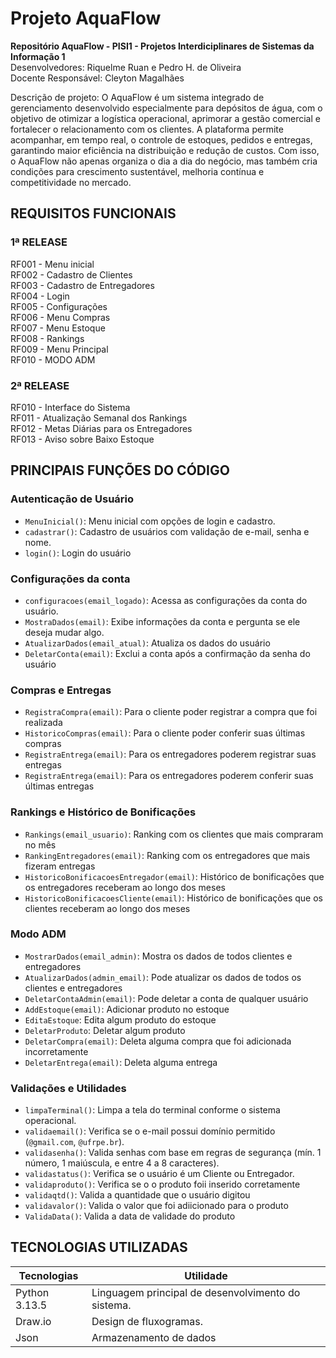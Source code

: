 # Projeto AquaFlow

**Repositório AquaFlow - PISI1 - Projetos Interdiciplinares de Sistemas da Informação 1**                                                             
Desenvolvedores: Riquelme Ruan e Pedro H. de Oliveira                                                           
Docente Responsável: Cleyton Magalhães                                                        

Descrição de projeto: 
O AquaFlow é um sistema integrado de gerenciamento desenvolvido especialmente para depósitos de água, com o objetivo de otimizar a logística operacional, aprimorar a gestão comercial e fortalecer o relacionamento com os clientes. A plataforma permite acompanhar, em tempo real, o controle de estoques, pedidos e entregas, garantindo maior eficiência na distribuição e redução de custos. Com isso, o AquaFlow não apenas organiza o dia a dia do negócio, mas também cria condições para crescimento sustentável, melhoria contínua e competitividade no mercado.

## REQUISITOS FUNCIONAIS
 
###  1ª RELEASE                                                                
RF001 - Menu inicial                                                                                                                  
RF002 -  Cadastro de Clientes                                                                                                                   
RF003 - Cadastro de Entregadores                                                                                                                       
RF004 - Login                                                                                
RF005 - Configurações                                                                                                                 
RF006 - Menu Compras                                                                       
RF007 - Menu Estoque                                                                                        
RF008 - Rankings                                                                                                                            
RF009 - Menu Principal   
RF010 - MODO ADM

###  2ª RELEASE
RF010 - Interface do Sistema                                                               
RF011 - Atualização Semanal dos Rankings                                                                                         
RF012 - Metas Diárias para os Entregadores                                                                            
RF013 - Aviso sobre Baixo Estoque                                                

## PRINCIPAIS FUNÇÕES DO CÓDIGO

### Autenticação de Usuário

- `MenuInicial()`: Menu inicial com opções de login e cadastro.
- `cadastrar()`: Cadastro de usuários com validação de e-mail, senha e nome.
- `login()`: Login do usuário

### Configurações da conta

- `configuracoes(email_logado)`: Acessa as configurações da conta do usuário.
- `MostraDados(email)`: Exibe informações da conta e pergunta se ele deseja mudar algo.
- `AtualizarDados(email_atual)`: Atualiza os dados do usuário
- `DeletarConta(email)`: Exclui a conta após a confirmação da senha do usuário

### Compras e Entregas
- `RegistraCompra(email)`: Para o cliente poder registrar a compra que foi realizada
- `HistoricoCompras(email)`: Para o cliente poder conferir suas últimas compras
- `RegistraEntrega(email)`: Para os entregadores poderem registrar suas entregas
- `RegistraEntrega(email)`: Para os entregadores poderem conferir suas últimas entregas

### Rankings e Histórico de Bonificações

- `Rankings(email_usuario)`: Ranking com os clientes que mais compraram no mês
- `RankingEntregadores(email)`: Ranking com os entregadores que mais fizeram entregas
- `HistoricoBonificacoesEntregador(email)`: Histórico de bonificações que os entregadores receberam ao longo dos meses
- `HistoricoBonificacoesCliente(email)`: Histórico de bonificações que os clientes receberam ao longo dos meses

 ### Modo ADM

 - `MostrarDados(email_admin)`: Mostra os dados de todos clientes e entregadores
 - `AtualizarDados(admin_email)`: Pode atualizar os dados de todos os clientes e entregadores
 - `DeletarContaAdmin(email)`: Pode deletar a conta de qualquer usuário
 - `AddEstoque(email)`: Adicionar produto no estoque
 - `EditaEstoque`: Edita algum produto do estoque
 - `DeletarProduto`: Deletar algum produto
 - `DeletarCompra(email)`: Deleta alguma compra que foi adicionada incorretamente
 - `DeletarEntrega(email)`: Deleta alguma entrega

### Validações e Utilidades

- `limpaTerminal()`: Limpa a tela do terminal conforme o sistema operacional.
- `validaemail()`: Verifica se o e-mail possui domínio permitido (`@gmail.com`, `@ufrpe.br`).
- `validasenha()`: Valida senhas com base em regras de segurança (mín. 1 número, 1 maiúscula, e entre 4 a 8 caracteres).
- `validastatus()`: Verifica se o usuário é um Cliente ou Entregador.
- `validaproduto()`: Verifica se o o produto foii inserido corretamente
- `validaqtd()`: Valida a quantidade que o usuário digitou
- `validavalor()`: Valida o valor que foi adiicionado para o produto
- `ValidaData()`: Valida a data de validade do produto

## TECNOLOGIAS UTILIZADAS

| Tecnologias         | Utilidade |
|---------------------|-----------|
| Python 3.13.5       | Linguagem principal de desenvolvimento do sistema. |
| Draw.io             | Design de fluxogramas. |
| Json                | Armazenamento de dados |
